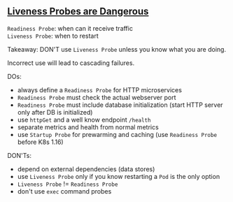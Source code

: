 ## [Liveness Probes are Dangerous](https://srcco.de/posts/kubernetes-liveness-probes-are-dangerous.html)

`Readiness Probe`: when can it receive traffic  
`Liveness Probe`: when to restart  

Takeaway: DON'T use `Liveness Probe` unless you know what you are doing.  

Incorrect use will lead to cascading failures.  

DOs:
* always define a `Readiness Probe` for HTTP microservices
* `Readiness Probe` must check the actual webserver port
* `Readiness Probe` must include database initialization (start HTTP server only after DB is initialized)
* use `httpGet` and a well know endpoint `/health`
* separate metrics and health from normal metrics
* use `Startup Probe` for prewarming and caching (use `Readiness Probe` before K8s 1.16)

DON'Ts:
* depend on external dependencies (data stores)
* use `Liveness Probe` only if you know restarting a `Pod` is the only option
* `Liveness Probe` != `Readiness Probe`
* don't use `exec` command probes
